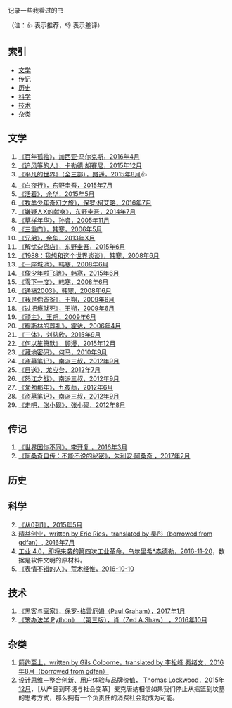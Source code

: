 记录一些我看过的书

（注：:+1: 表示推荐，:-1: 表示差评）

## 索引

- [文学](#文学)
- [传记](#传记)
- [历史](#历史)
- [科学](#科学)
- [技术](#技术)
- [杂类](#杂类)

## 文学

  1. [《百年孤独》，加西亚·马尔克斯，2016年4月]()
  2. [《追风筝的人》，卡勒德·胡赛尼，2015年12月]()
  3. [《平凡的世界》（全三部），路遥，2015年8月]():+1:
  4. [《白夜行》，东野圭吾，2015年7月]()
  5. [《活着》，余华，2015年5月]()
  6. [《牧羊少年奇幻之旅》，保罗·柯艾略，2016年7月]()
  7. [《嫌疑人X的献身》，东野圭吾，2014年7月]()
  8. [《草样年华》，孙睿，2005年11月]()
  9. [《三重门》，韩寒，2006年5月]()
  10. [《兄弟》，余华，2013年X月]()
  11. [《解忧杂货店》，东野圭吾，2015年6月]()
  12. [《1988：我想和这个世界谈谈》，韩寒，2008年6月]()
  13. [《一座城池》，韩寒，2008年6月]()
  14. [《像少年啦飞驰》，韩寒，2015年6月]()
  15. [《零下一度》，韩寒，2008年6月]()
  16. [《通稿2003》，韩寒，2008年6月]()
  17. [《我是你爸爸》，王朔，2009年6月]()
  18. [《过把瘾就死》，王朔，2009年6月]()
  19. [《顽主》，王朔，2009年6月]()
  20. [《穆斯林的葬礼》，霍达，2006年4月]()
  21. [《三体》，刘慈欣，2015年9月]()
  22. [《何以笙箫默》，顾漫，2015年12月]()
  23. [《藏地密码》，何马，2010年9月]()
  24. [《盗墓笔记》，南派三叔，2012年9月]()
  25. [《目送》，龙应台，2012年7月]()
  26. [《怒江之战》，南派三叔，2012年9月]()
  27. [《匆匆那年》，九夜茴，2012年6月]()
  28. [《盗墓笔记》，南派三叔，2012年9月]()
  29. [《走吧，张小砚》，张小砚，2012年8月]()
 


## 传记
  1. [《世界因你不同》，李开复 ，2016年3月]()
  2. [《阿桑奇自传：不能不说的秘密》，朱利安·阿桑奇 ，2017年2月]()
  	

## 历史


## 科学

  2. [《从0到1》，2015年5月]()
  3. [精益创业，written by Eric Ries，translated by 吴彤（borrowed from gdfan）, 2016年7月]()
  4. [工业 4.0，即将来袭的第四次工业革命，乌尔里希*森德勒，2016-11-20]()，数据是软件文明的原材料。
  5. [《表情不错的人》，荒木经惟，2016-10-10]()

## 技术

  1. [《黑客与画家》，保罗-格雷厄姆（Paul Graham），2017年1月]()
  2. [《笨办法学 Python》 （第三版），肖（Zed A.Shaw） ，2016年10月]()
  

## 杂类

  1. [简约至上，written by Gils Colborne，translated by 李松峰 秦绪文，2016年8月（borrowed from gdfan）](https://github.com/BinaryArtists/reading-list/blob/master/book-reading/%E7%AE%80%E7%BA%A6%E8%87%B3%E4%B8%8A.md)
  2. [设计思维－整合创新、用户体验与品牌价值， Thomas Lockwood，2015年12月]()，［从产品到环境与社会变革］麦克唐纳相信如果我们停止从摇篮到坟墓的思考方式，那么拥有一个负责任的消费社会就成为可能。
